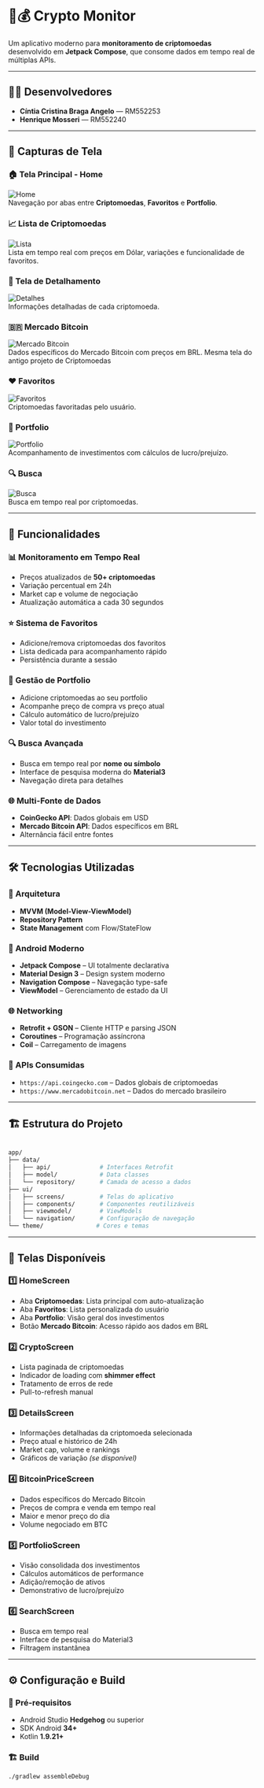 # 📱💰 Crypto Monitor

Um aplicativo moderno para **monitoramento de criptomoedas** desenvolvido em **Jetpack Compose**, que consome dados em tempo real de múltiplas APIs.

---
## 👩‍💻 Desenvolvedores

- **Cíntia Cristina Braga Angelo** — RM552253  
- **Henrique Mosseri** — RM552240  

---

## 📸 Capturas de Tela

### 🏠 Tela Principal - Home  
![Home](https://private-user-images.githubusercontent.com/174644870/506835320-dad859c8-2ec7-49ae-a5d7-af2e490f5874.png?jwt=eyJ0eXAiOiJKV1QiLCJhbGciOiJIUzI1NiJ9.eyJpc3MiOiJnaXRodWIuY29tIiwiYXVkIjoicmF3LmdpdGh1YnVzZXJjb250ZW50LmNvbSIsImtleSI6ImtleTUiLCJleHAiOjE3NjE2OTU3NjIsIm5iZiI6MTc2MTY5NTQ2MiwicGF0aCI6Ii8xNzQ2NDQ4NzAvNTA2ODM1MzIwLWRhZDg1OWM4LTJlYzctNDlhZS1hNWQ3LWFmMmU0OTBmNTg3NC5wbmc_WC1BbXotQWxnb3JpdGhtPUFXUzQtSE1BQy1TSEEyNTYmWC1BbXotQ3JlZGVudGlhbD1BS0lBVkNPRFlMU0E1M1BRSzRaQSUyRjIwMjUxMDI4JTJGdXMtZWFzdC0xJTJGczMlMkZhd3M0X3JlcXVlc3QmWC1BbXotRGF0ZT0yMDI1MTAyOFQyMzUxMDJaJlgtQW16LUV4cGlyZXM9MzAwJlgtQW16LVNpZ25hdHVyZT01Y2Q3NzM1NmM3ZDQ2ODgwOTQyZTdjYzEzZmU4NmNhMDM4MWNlMmJkYTU2ODFlZTE3Y2FlZDEyOTgzOGI2Y2YxJlgtQW16LVNpZ25lZEhlYWRlcnM9aG9zdCJ9.cIrOjcDsS3AEhceeFG4u6qCeq1X3yNCAHO1qBxTNIoA)  
Navegação por abas entre **Criptomoedas**, **Favoritos** e **Portfolio**.

### 📈 Lista de Criptomoedas  
![Lista](https://private-user-images.githubusercontent.com/174644870/506837025-08b69378-bbbe-4b42-8780-269f815d9ec2.png?jwt=eyJ0eXAiOiJKV1QiLCJhbGciOiJIUzI1NiJ9.eyJpc3MiOiJnaXRodWIuY29tIiwiYXVkIjoicmF3LmdpdGh1YnVzZXJjb250ZW50LmNvbSIsImtleSI6ImtleTUiLCJleHAiOjE3NjE2OTYyMzgsIm5iZiI6MTc2MTY5NTkzOCwicGF0aCI6Ii8xNzQ2NDQ4NzAvNTA2ODM3MDI1LTA4YjY5Mzc4LWJiYmUtNGI0Mi04NzgwLTI2OWY4MTVkOWVjMi5wbmc_WC1BbXotQWxnb3JpdGhtPUFXUzQtSE1BQy1TSEEyNTYmWC1BbXotQ3JlZGVudGlhbD1BS0lBVkNPRFlMU0E1M1BRSzRaQSUyRjIwMjUxMDI4JTJGdXMtZWFzdC0xJTJGczMlMkZhd3M0X3JlcXVlc3QmWC1BbXotRGF0ZT0yMDI1MTAyOFQyMzU4NThaJlgtQW16LUV4cGlyZXM9MzAwJlgtQW16LVNpZ25hdHVyZT1kMGFmYWZiYjk4ODRhNTAzMDc5ZmM2YmYzYjMyYTA0NzIyMmI0MjQyNGY2Mjk4YWQ5NGE0MDRkODZhYmJlYWE0JlgtQW16LVNpZ25lZEhlYWRlcnM9aG9zdCJ9.LOEdQ9vzlQjojOqO1VP5bvXBhse74lwe1kg4T3bs2_c)  
Lista em tempo real com preços em Dólar, variações e funcionalidade de favoritos.

### 💬 Tela de Detalhamento  
![Detalhes](https://private-user-images.githubusercontent.com/174644870/506837225-4316d432-c0be-4845-ae7f-b8f3fb641611.png?jwt=eyJ0eXAiOiJKV1QiLCJhbGciOiJIUzI1NiJ9.eyJpc3MiOiJnaXRodWIuY29tIiwiYXVkIjoicmF3LmdpdGh1YnVzZXJjb250ZW50LmNvbSIsImtleSI6ImtleTUiLCJleHAiOjE3NjE2OTYyNzYsIm5iZiI6MTc2MTY5NTk3NiwicGF0aCI6Ii8xNzQ2NDQ4NzAvNTA2ODM3MjI1LTQzMTZkNDMyLWMwYmUtNDg0NS1hZTdmLWI4ZjNmYjY0MTYxMS5wbmc_WC1BbXotQWxnb3JpdGhtPUFXUzQtSE1BQy1TSEEyNTYmWC1BbXotQ3JlZGVudGlhbD1BS0lBVkNPRFlMU0E1M1BRSzRaQSUyRjIwMjUxMDI4JTJGdXMtZWFzdC0xJTJGczMlMkZhd3M0X3JlcXVlc3QmWC1BbXotRGF0ZT0yMDI1MTAyOFQyMzU5MzZaJlgtQW16LUV4cGlyZXM9MzAwJlgtQW16LVNpZ25hdHVyZT03M2E4ZmExZjZkMzEwMGM4NTEzNjhkMjUzZDFhNjBmNDZkNmZkZjc3NzlkZjVjMWNmNmJkYTM2OGYyZjIzNmY0JlgtQW16LVNpZ25lZEhlYWRlcnM9aG9zdCJ9.XCJfF6QbYiiNuJX7BIr-qAKUHq-IV74E6KpkNjuUhd4)  
Informações detalhadas de cada criptomoeda.

### 🇧🇷 Mercado Bitcoin  
![Mercado Bitcoin](https://private-user-images.githubusercontent.com/174644870/506837546-770b13f1-c0e5-4640-8cfd-67ff2cddeb6b.png?jwt=eyJ0eXAiOiJKV1QiLCJhbGciOiJIUzI1NiJ9.eyJpc3MiOiJnaXRodWIuY29tIiwiYXVkIjoicmF3LmdpdGh1YnVzZXJjb250ZW50LmNvbSIsImtleSI6ImtleTUiLCJleHAiOjE3NjE2OTYzNjYsIm5iZiI6MTc2MTY5NjA2NiwicGF0aCI6Ii8xNzQ2NDQ4NzAvNTA2ODM3NTQ2LTc3MGIxM2YxLWMwZTUtNDY0MC04Y2ZkLTY3ZmYyY2RkZWI2Yi5wbmc_WC1BbXotQWxnb3JpdGhtPUFXUzQtSE1BQy1TSEEyNTYmWC1BbXotQ3JlZGVudGlhbD1BS0lBVkNPRFlMU0E1M1BRSzRaQSUyRjIwMjUxMDI5JTJGdXMtZWFzdC0xJTJGczMlMkZhd3M0X3JlcXVlc3QmWC1BbXotRGF0ZT0yMDI1MTAyOVQwMDAxMDZaJlgtQW16LUV4cGlyZXM9MzAwJlgtQW16LVNpZ25hdHVyZT1hNWMzYjg0MjVjZTI3ZDBmMjdkZDFlNDYxZTZlM2I2OTViZTA4NmRlODM3MzEzYTI1ODM4M2RkYWIzOWY1NjUyJlgtQW16LVNpZ25lZEhlYWRlcnM9aG9zdCJ9.xc82Cpx8PfjR269L7E4_VqqnM4UvZCSzfur9zOoAruA)  
Dados específicos do Mercado Bitcoin com preços em BRL. Mesma tela do antigo projeto de Criptomoedas

### ❤️ Favoritos  
![Favoritos](https://private-user-images.githubusercontent.com/174644870/506837738-6a0ff4df-0eb6-46c9-b5e7-aa01c550e53e.png?jwt=eyJ0eXAiOiJKV1QiLCJhbGciOiJIUzI1NiJ9.eyJpc3MiOiJnaXRodWIuY29tIiwiYXVkIjoicmF3LmdpdGh1YnVzZXJjb250ZW50LmNvbSIsImtleSI6ImtleTUiLCJleHAiOjE3NjE2OTY0NDMsIm5iZiI6MTc2MTY5NjE0MywicGF0aCI6Ii8xNzQ2NDQ4NzAvNTA2ODM3NzM4LTZhMGZmNGRmLTBlYjYtNDZjOS1iNWU3LWFhMDFjNTUwZTUzZS5wbmc_WC1BbXotQWxnb3JpdGhtPUFXUzQtSE1BQy1TSEEyNTYmWC1BbXotQ3JlZGVudGlhbD1BS0lBVkNPRFlMU0E1M1BRSzRaQSUyRjIwMjUxMDI5JTJGdXMtZWFzdC0xJTJGczMlMkZhd3M0X3JlcXVlc3QmWC1BbXotRGF0ZT0yMDI1MTAyOVQwMDAyMjNaJlgtQW16LUV4cGlyZXM9MzAwJlgtQW16LVNpZ25hdHVyZT01NzVkZGEzMjc3NTczZWJiOGFlZDgxYzVjMTY4ODcwOTc1NWQ5YjNlMDhiNTNhM2ViMmExYjA0MmEzZjNiNjBjJlgtQW16LVNpZ25lZEhlYWRlcnM9aG9zdCJ9.ZeeNiKIsf0pfkmT8mLUnoF9o3tV-MRXWp2ht6svAUsE)  
Criptomoedas favoritadas pelo usuário.

### 💼 Portfolio  
![Portfolio](https://private-user-images.githubusercontent.com/174644870/506837846-e6686d72-4ca7-4be8-8110-c0ce977bce0d.png?jwt=eyJ0eXAiOiJKV1QiLCJhbGciOiJIUzI1NiJ9.eyJpc3MiOiJnaXRodWIuY29tIiwiYXVkIjoicmF3LmdpdGh1YnVzZXJjb250ZW50LmNvbSIsImtleSI6ImtleTUiLCJleHAiOjE3NjE2OTY0ODAsIm5iZiI6MTc2MTY5NjE4MCwicGF0aCI6Ii8xNzQ2NDQ4NzAvNTA2ODM3ODQ2LWU2Njg2ZDcyLTRjYTctNGJlOC04MTEwLWMwY2U5NzdiY2UwZC5wbmc_WC1BbXotQWxnb3JpdGhtPUFXUzQtSE1BQy1TSEEyNTYmWC1BbXotQ3JlZGVudGlhbD1BS0lBVkNPRFlMU0E1M1BRSzRaQSUyRjIwMjUxMDI5JTJGdXMtZWFzdC0xJTJGczMlMkZhd3M0X3JlcXVlc3QmWC1BbXotRGF0ZT0yMDI1MTAyOVQwMDAzMDBaJlgtQW16LUV4cGlyZXM9MzAwJlgtQW16LVNpZ25hdHVyZT03YzlhYjI5MzkxODJhYjdiNzMyNTJkOTBiZDg4YTBjZTM2MDE1Zjk5NzQ4MjNjNTUyYzg0NDE4NzIxMmEyN2QxJlgtQW16LVNpZ25lZEhlYWRlcnM9aG9zdCJ9.L6IvdB837KS6DheNaxx6OSDmAP9RFPavTkVeyNb2Jq8)  
Acompanhamento de investimentos com cálculos de lucro/prejuízo.


### 🔍 Busca  
![Busca](https://private-user-images.githubusercontent.com/174644870/506837933-b950fc5e-d41e-432a-be44-375e595f2f5f.png?jwt=eyJ0eXAiOiJKV1QiLCJhbGciOiJIUzI1NiJ9.eyJpc3MiOiJnaXRodWIuY29tIiwiYXVkIjoicmF3LmdpdGh1YnVzZXJjb250ZW50LmNvbSIsImtleSI6ImtleTUiLCJleHAiOjE3NjE2OTY1MDYsIm5iZiI6MTc2MTY5NjIwNiwicGF0aCI6Ii8xNzQ2NDQ4NzAvNTA2ODM3OTMzLWI5NTBmYzVlLWQ0MWUtNDMyYS1iZTQ0LTM3NWU1OTVmMmY1Zi5wbmc_WC1BbXotQWxnb3JpdGhtPUFXUzQtSE1BQy1TSEEyNTYmWC1BbXotQ3JlZGVudGlhbD1BS0lBVkNPRFlMU0E1M1BRSzRaQSUyRjIwMjUxMDI5JTJGdXMtZWFzdC0xJTJGczMlMkZhd3M0X3JlcXVlc3QmWC1BbXotRGF0ZT0yMDI1MTAyOVQwMDAzMjZaJlgtQW16LUV4cGlyZXM9MzAwJlgtQW16LVNpZ25hdHVyZT03NmM5N2VhNDBkZDI3MTg4YTQxODNmMjIwNWFiNGM4YWMzZGZkMWM5MDlhZDhkZjQ4ZTIxYzI5MzQ4MGZmZDY0JlgtQW16LVNpZ25lZEhlYWRlcnM9aG9zdCJ9.6SbbgYTmdex36QbrbDMLCLRbj2Uh_Hqp-LlI9jasvAY)  
Busca em tempo real por criptomoedas.

---

## 🚀 Funcionalidades

### 📊 Monitoramento em Tempo Real
- Preços atualizados de **50+ criptomoedas**
- Variação percentual em 24h  
- Market cap e volume de negociação  
- Atualização automática a cada 30 segundos  

### ⭐ Sistema de Favoritos
- Adicione/remova criptomoedas dos favoritos  
- Lista dedicada para acompanhamento rápido  
- Persistência durante a sessão  

### 💼 Gestão de Portfolio
- Adicione criptomoedas ao seu portfolio  
- Acompanhe preço de compra vs preço atual  
- Cálculo automático de lucro/prejuízo  
- Valor total do investimento  

### 🔍 Busca Avançada
- Busca em tempo real por **nome ou símbolo**  
- Interface de pesquisa moderna do **Material3**  
- Navegação direta para detalhes  

### 🌐 Multi-Fonte de Dados
- **CoinGecko API**: Dados globais em USD  
- **Mercado Bitcoin API**: Dados específicos em BRL  
- Alternância fácil entre fontes  

---

## 🛠️ Tecnologias Utilizadas

### 🧱 Arquitetura
- **MVVM (Model-View-ViewModel)**  
- **Repository Pattern**  
- **State Management** com Flow/StateFlow  

### 💯 Android Moderno
- **Jetpack Compose** – UI totalmente declarativa  
- **Material Design 3** – Design system moderno  
- **Navigation Compose** – Navegação type-safe  
- **ViewModel** – Gerenciamento de estado da UI  

### 🌐 Networking
- **Retrofit + GSON** – Cliente HTTP e parsing JSON  
- **Coroutines** – Programação assíncrona  
- **Coil** – Carregamento de imagens  

### 🔌 APIs Consumidas
- `https://api.coingecko.com` – Dados globais de criptomoedas  
- `https://www.mercadobitcoin.net` – Dados do mercado brasileiro  

---

## 🏗️ Estrutura do Projeto
```bash

app/
├── data/
│   ├── api/              # Interfaces Retrofit
│   ├── model/            # Data classes
│   └── repository/       # Camada de acesso a dados
├── ui/
│   ├── screens/          # Telas do aplicativo
│   ├── components/       # Componentes reutilizáveis
│   ├── viewmodel/        # ViewModels
│   └── navigation/       # Configuração de navegação
└── theme/               # Cores e temas

```


---

## 📱 Telas Disponíveis

### 1️⃣ HomeScreen
- Aba **Criptomoedas**: Lista principal com auto-atualização  
- Aba **Favoritos**: Lista personalizada do usuário  
- Aba **Portfolio**: Visão geral dos investimentos  
- Botão **Mercado Bitcoin**: Acesso rápido aos dados em BRL  

### 2️⃣ CryptoScreen
- Lista paginada de criptomoedas  
- Indicador de loading com **shimmer effect**  
- Tratamento de erros de rede  
- Pull-to-refresh manual  

### 3️⃣ DetailsScreen
- Informações detalhadas da criptomoeda selecionada  
- Preço atual e histórico de 24h  
- Market cap, volume e rankings  
- Gráficos de variação *(se disponível)*  

### 4️⃣ BitcoinPriceScreen
- Dados específicos do Mercado Bitcoin  
- Preços de compra e venda em tempo real  
- Maior e menor preço do dia  
- Volume negociado em BTC  

### 5️⃣ PortfolioScreen
- Visão consolidada dos investimentos  
- Cálculos automáticos de performance  
- Adição/remoção de ativos  
- Demonstrativo de lucro/prejuízo  

### 6️⃣ SearchScreen
- Busca em tempo real  
- Interface de pesquisa do Material3  
- Filtragem instantânea  

---

## ⚙️ Configuração e Build

### 🧩 Pré-requisitos
- Android Studio **Hedgehog** ou superior  
- SDK Android **34+**  
- Kotlin **1.9.21+**

### 🏗️ Build
```bash
./gradlew assembleDebug
